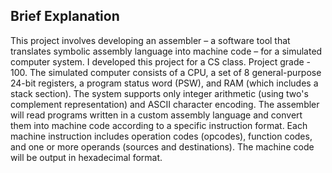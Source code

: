 ## Brief Explanation 
This project involves developing an assembler – a software tool that translates symbolic assembly language into machine code – for a simulated computer system.
I developed this project for a CS class. Project grade - 100. 
The simulated computer consists of a CPU, a set of 8 general-purpose 24-bit registers, a program status word (PSW), and RAM (which includes a stack section). The system supports only integer arithmetic (using two's complement representation) and ASCII character encoding.
The assembler will read programs written in a custom assembly language and convert them into machine code according to a specific instruction format. Each machine instruction includes operation codes (opcodes), function codes, and one or more operands (sources and destinations). The machine code will be output in hexadecimal format.
